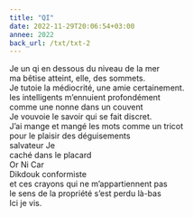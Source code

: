 ```yaml
---
title: "QI"
date: 2022-11-29T20:06:54+03:00
annee: 2022
back_url: /txt/txt-2
---
```

Je un qi en dessous du niveau de la mer  
ma bêtise atteint, elle, des sommets.  
Je tutoie la médiocrité, une amie certainement.  
les intelligents m’ennuient profondément  
comme une nonne dans un couvent  
Je vouvoie le savoir qui se fait discret.  
J’ai mange et mangé les mots comme un tricot  
pour le plaisir des déguisements  
salvateur Je  
caché dans le placard  
Or Ni Car  
Dikdouk conformiste  
et ces crayons qui ne m’appartiennent pas  
le sens de la propriété s’est perdu là-bas  
Ici je vis.  